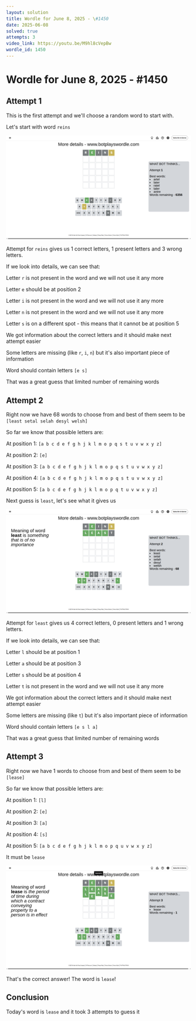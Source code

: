 ```yaml
---
layout: solution
title: Wordle for June 8, 2025 - \#1450
date: 2025-06-08
solved: true
attempts: 3
video_link: https://youtu.be/M9hl8cVepBw
wordle_id: 1450
---
```


# Wordle for June 8, 2025 - \#1450

## Attempt 1

This is the first attempt and we'll choose a random word to start with.

Let's start with word `reins`

![Attempt 1](2025-06-08/attempt-1.png)

Attempt for `reins` gives us 1 correct letters, 1 present letters and 3 wrong letters.

If we look into details, we can see that:

Letter `r` is not present in the word and we will not use it any more

Letter `e` should be at position 2

Letter `i` is not present in the word and we will not use it any more

Letter `n` is not present in the word and we will not use it any more

Letter `s` is on a different spot - this means that it cannot be at position 5

We got information about the correct letters and it should make next attempt easier

Some letters are missing (like `r`, `i`, `n`) but it's also important piece of information

Word should contain letters `[e s]`

That was a great guess that limited number of remaining words



## Attempt 2

Right now we have 68 words to choose from and best of them seem to be `[least setal selah desyl welsh]`

So far we know that possible letters are:

At position 1: `[a b c d e f g h j k l m o p q s t u v w x y z]`

At position 2: `[e]`

At position 3: `[a b c d e f g h j k l m o p q s t u v w x y z]`

At position 4: `[a b c d e f g h j k l m o p q s t u v w x y z]`

At position 5: `[a b c d e f g h j k l m o p q t u v w x y z]`

Next guess is `least`, let's see what it gives us

![Attempt 2](2025-06-08/attempt-2.png)

Attempt for `least` gives us 4 correct letters, 0 present letters and 1 wrong letters.

If we look into details, we can see that:

Letter `l` should be at position 1

Letter `a` should be at position 3

Letter `s` should be at position 4

Letter `t` is not present in the word and we will not use it any more

We got information about the correct letters and it should make next attempt easier

Some letters are missing (like `t`) but it's also important piece of information

Word should contain letters `[e s l a]`

That was a great guess that limited number of remaining words



## Attempt 3

Right now we have 1 words to choose from and best of them seem to be `[lease]`

So far we know that possible letters are:

At position 1: `[l]`

At position 2: `[e]`

At position 3: `[a]`

At position 4: `[s]`

At position 5: `[a b c d e f g h j k l m o p q u v w x y z]`

It must be `lease`

![Attempt 3](2025-06-08/attempt-3.png)

That's the correct answer! The word is `lease`!

## Conclusion

Today's word is `lease` and it took 3 attempts to guess it

